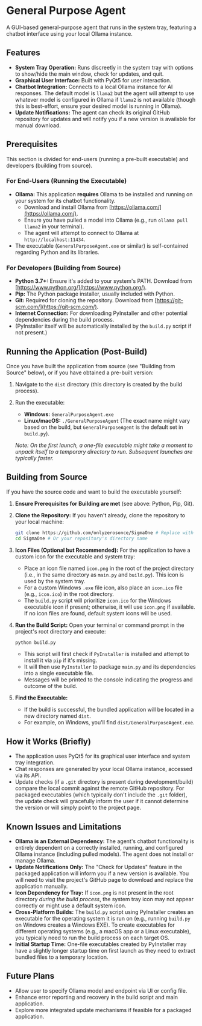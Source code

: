 # General Purpose Agent

A GUI-based general-purpose agent that runs in the system tray, featuring a chatbot interface using your local Ollama instance.

## Features

*   **System Tray Operation:** Runs discreetly in the system tray with options to show/hide the main window, check for updates, and quit.
*   **Graphical User Interface:** Built with PyQt5 for user interaction.
*   **Chatbot Integration:** Connects to a local Ollama instance for AI responses. The default model is `llama2` but the agent will attempt to use whatever model is configured in Ollama if `llama2` is not available (though this is best-effort, ensure your desired model is running in Ollama).
*   **Update Notifications:** The agent can check its original GitHub repository for updates and will notify you if a new version is available for manual download.

## Prerequisites

This section is divided for end-users (running a pre-built executable) and developers (building from source).

### For End-Users (Running the Executable)

*   **Ollama:** This application **requires** Ollama to be installed and running on your system for its chatbot functionality.
    *   Download and install Ollama from [https://ollama.com/](https://ollama.com/).
    *   Ensure you have pulled a model into Ollama (e.g., run `ollama pull llama2` in your terminal).
    *   The agent will attempt to connect to Ollama at `http://localhost:11434`.
*   The executable (`GeneralPurposeAgent.exe` or similar) is self-contained regarding Python and its libraries.

### For Developers (Building from Source)

*   **Python 3.7+:** Ensure it's added to your system's PATH. Download from [https://www.python.org/](https://www.python.org/).
*   **Pip:** The Python package installer, usually included with Python.
*   **Git:** Required for cloning the repository. Download from [https://git-scm.com/](https://git-scm.com/).
*   **Internet Connection:** For downloading PyInstaller and other potential dependencies during the build process.
*   (PyInstaller itself will be automatically installed by the `build.py` script if not present.)

## Running the Application (Post-Build)

Once you have built the application from source (see "Building from Source" below), or if you have obtained a pre-built version:

1.  Navigate to the `dist` directory (this directory is created by the build process).
2.  Run the executable:
    *   **Windows:** `GeneralPurposeAgent.exe`
    *   **Linux/macOS:** `./GeneralPurposeAgent` (The exact name might vary based on the build, but `GeneralPurposeAgent` is the default set in `build.py`).

    *Note: On the first launch, a one-file executable might take a moment to unpack itself to a temporary directory to run. Subsequent launches are typically faster.*

## Building from Source

If you have the source code and want to build the executable yourself:

1.  **Ensure Prerequisites for Building are met** (see above: Python, Pip, Git).

2.  **Clone the Repository:**
    If you haven't already, clone the repository to your local machine:
    ```bash
    git clone https://github.com/onlyzerosonce/SigmaOne # Replace with the actual repository URL if different
    cd SigmaOne # Or your repository's directory name
    ```

3.  **Icon Files (Optional but Recommended):**
    For the application to have a custom icon for the executable and system tray:
    *   Place an icon file named `icon.png` in the root of the project directory (i.e., in the same directory as `main.py` and `build.py`). This icon is used by the system tray.
    *   For a custom Windows `.exe` file icon, also place an `icon.ico` file (e.g., `icon.ico`) in the root directory.
    *   The `build.py` script will prioritize `icon.ico` for the Windows executable icon if present; otherwise, it will use `icon.png` if available. If no icon files are found, default system icons will be used.

4.  **Run the Build Script:**
    Open your terminal or command prompt in the project's root directory and execute:
    ```bash
    python build.py
    ```
    *   This script will first check if `PyInstaller` is installed and attempt to install it via `pip` if it's missing.
    *   It will then use `PyInstaller` to package `main.py` and its dependencies into a single executable file.
    *   Messages will be printed to the console indicating the progress and outcome of the build.

5.  **Find the Executable:**
    *   If the build is successful, the bundled application will be located in a new directory named `dist`.
    *   For example, on Windows, you'll find `dist/GeneralPurposeAgent.exe`.

## How it Works (Briefly)

*   The application uses PyQt5 for its graphical user interface and system tray integration.
*   Chat responses are generated by your local Ollama instance, accessed via its API.
*   Update checks (if a `.git` directory is present during development/build) compare the local commit against the remote GitHub repository. For packaged executables (which typically don't include the `.git` folder), the update check will gracefully inform the user if it cannot determine the version or will simply point to the project page.

## Known Issues and Limitations

*   **Ollama is an External Dependency:** The agent's chatbot functionality is entirely dependent on a correctly installed, running, and configured Ollama instance (including pulled models). The agent does not install or manage Ollama.
*   **Update Notifications Only:** The "Check for Updates" feature in the packaged application will inform you if a new version is available. You will need to visit the project's GitHub page to download and replace the application manually.
*   **Icon Dependency for Tray:** If `icon.png` is not present in the root directory *during the build process*, the system tray icon may not appear correctly or might use a default system icon.
*   **Cross-Platform Builds:** The `build.py` script using PyInstaller creates an executable for the operating system it is run on (e.g., running `build.py` on Windows creates a Windows EXE). To create executables for different operating systems (e.g., a macOS app or a Linux executable), you typically need to run the build process on each target OS.
*   **Initial Startup Time:** One-file executables created by PyInstaller may have a slightly longer startup time on first launch as they need to extract bundled files to a temporary location.

## Future Plans
*   Allow user to specify Ollama model and endpoint via UI or config file.
*   Enhance error reporting and recovery in the build script and main application.
*   Explore more integrated update mechanisms if feasible for a packaged application.
